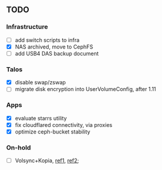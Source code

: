 ## TODO

### Infrastructure

- [ ] add switch scripts to infra
- [x] NAS archived, move to CephFS
- [ ] add USB4 DAS backup document

### Talos

- [x] disable swap/zswap
- [ ] migrate disk encryption into UserVolumeConfig, after 1.11

### Apps

- [x] evaluate starrs utility
- [x] fix cloudflared connectivity, via proxies
- [x] optimize ceph-bucket stability

### On-hold

- [ ] Volsync+Kopia, [ref1](https://github.com/perfectra1n/volsync), [ref2](https://github.com/onedr0p/home-ops/blob/main/kubernetes/apps/volsync-system/kopia/app/helmrelease.yaml);
